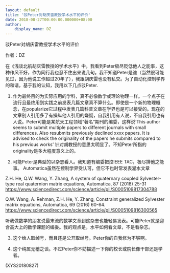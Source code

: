 ```yaml
---
layout: default
title: '驳Peter对胡庆雷教授学术水平的评价'
date: 2018-08-27T00:00:00.000000+08:00
author:
    display_name: DZ
---
```


驳Peter对胡庆雷教授学术水平的评价

作者：DZ

在《浅谈北航胡庆雷教授的学术水平》中，我看到Peter极尽贬低他人之能事，这种作风不好，作为同行我也忍不住出来说几句。我不知道Peter是谁（当然很可能见过，因为他说工作超过20年了），我跟胡庆雷也没有私交。为了自动化控制学界的和谐，基于我的认知，我用以下几点驳Peter.

1. 作为最终目的为实际应用的学科，真不必像数学或理论物理一样。一个点子在流行且最终用到实践之前发表几篇文章真不算什么。即使是一个新的物理概念，在popularize它过程中发表几篇科普文章在学界也是可以接受的。现在的文章别人引用多了有操纵他人引用的嫌疑，自我引用有人说，不自我引用也有人说。Peter可能是某航天工程领域“著名”期刊的编委，这样说‘This author seems to submit multiple papers to different journals with small differences. Also resubmits previously declined xxxx papers. It is advised to check the originality of the papers he submits compared to his previous works’ 针对胡教授的意思太明显了。不知Peter所指的originality是多大程度意义上的。

2. 可能Peter是典型的以杂志看人。我知道有编委把控IEEE TAC，极尽排他之能事。 Automatica虽然在控制学界受认可，但它不也时常发表灌水文章

Z.H. He, Q.W. Wang, Y. Zhang, A system of quaternary coupled Sylvester-type real quaternion matrix equations, Automatica, 87 (2018) 25-31 https://www.sciencedirect.com/science/article/pii/S0005109817304788

Q.W. Wang, A. Rehman, Z.H. He, Y. Zhang, Constraint generalized Sylvester matrix equations, Automatica, 69 (2016) 60-64. https://www.sciencedirect.com/science/article/pii/S0005109816300565

听我做数学的朋友说最末流的数学文章到这杂志也能轻易发表。可能Peter就是迎合高大上的数学课题的编委。我的观点是，水平如何看文章，不是看杂志。

3. 这个给人取绰号，而且还是公开取绰号。Peter你的自我修为不够啊。

4. 这个纯属无稽之谈。不过Peter你不妨描述一下你的校长或院长像干部还是学者。

(XYS20180827)

